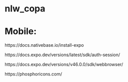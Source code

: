 # nlw_copa

# Mobile: 

<p> https://docs.nativebase.io/install-expo </p>
<p> https://docs.expo.dev/versions/latest/sdk/auth-session/  </p>
<p> https://docs.expo.dev/versions/v46.0.0/sdk/webbrowser/ </p>
<p> https://phosphoricons.com/ </p>
